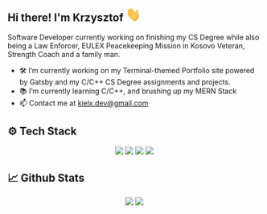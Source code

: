 ## Hi there! I'm Krzysztof <img src="https://raw.githubusercontent.com/Kielx/Kielx/main/wave.gif" width="30px">
Software Developer currently working on finishing my CS Degree while also being a Law Enforcer, EULEX Peacekeeping Mission in Kosovo Veteran, Strength Coach and a family man.

- 🛠️ I’m currently working on my Terminal-themed Portfolio site powered by Gatsby and my C/C++ CS Degree assignments and projects.
- 📚 I’m currently learning C/C++, and brushing up my MERN Stack
- 📫 Contact me at kielx.dev@gmail.com


## ⚙️ Tech Stack
<p align="center">
<img src="https://img.shields.io/badge/OS-LINUX-informational?style=flat&logo=arch-linux&logoColor=white&color=blue"></img>
<img src="https://img.shields.io/badge/Editor-VSCode-informational?style=flat&logo=visual-studio-code&logoColor=white&color=blue"></img>
<img src="https://img.shields.io/badge/Code-JavaScript-informational?style=flat&logo=JavaScript&logoColor=white&color=blue"></img>
<img src="https://img.shields.io/badge/Code-C/C++-informational?style=flat&logo=c&logoColor=white&color=blue"></img>
</p>

##  📈 Github Stats

<p align="center">
<img width="49%" src="https://github-readme-stats.vercel.app/api/top-langs/?username=kielx&layout=compact&langs_count=3&theme=buefy"></img>
<img width="49%" src="https://github-readme-stats.vercel.app/api?username=kielx&count_private=true&show_icons=true&theme=buefy"></img>
</p>

<!--
**Kielx/Kielx** is a ✨ _special_ ✨ repository because its `README.md` (this file) appears on your GitHub profile.

Here are some ideas to get you started:

- 🔭 I’m currently working on ...
- 🌱 I’m currently learning ...
- 👯 I’m looking to collaborate on ...
- 🤔 I’m looking for help with ...
- 💬 Ask me about ...
- 📫 How to reach me: ...
- 😄 Pronouns: ...
- ⚡ Fun fact: ...
-->
<!--stackedit_data:
eyJoaXN0b3J5IjpbMzYzMDE3NjUxLC0xNTk5MTE4Mzc1LC0xMT
YyNDQyLDc0NTcyMjg4NCw0NTA0MDY4ODYsMzQ3MTg0MTcsNjM1
MzU1NjY4XX0=
-->